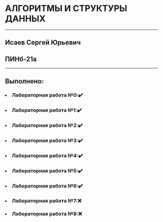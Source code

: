 # АЛГОРИТМЫ И СТРУКТУРЫ ДАННЫХ

---

## Исаев Сергей Юрьевич
## ПИНб-21а

---

## Выполнено:
### <ol>
  ### <li>Лабораторная работа №0:✔️ </li>
  ### <li>Лабораторная работа №1:✔️</li>
  ### <li>Лабораторная работа №2:✔️</li>
  ### <li>Лабораторная работа №3:✔️</li>
  ### <li>Лабораторная работа №4:✔️</li>
  ### <li>Лабораторная работа №5:✔️</li>
  ### <li>Лабораторная работа №6:✔️</li>
  ### <li>Лабораторная работа №7:❌</li>
  ### <li>Лабораторная работа №8:❌</li>

### </ol>